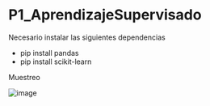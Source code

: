 # P1_AprendizajeSupervisado

Necesario instalar las siguientes dependencias

- pip install pandas
- pip install scikit-learn

Muestreo

![image](https://github.com/user-attachments/assets/40d2d2bb-1d68-4611-9ccb-5820974e672a)


